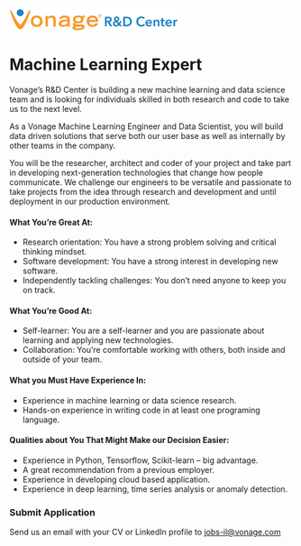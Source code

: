 ![Vonage Logo](../Images/logo-RnD-web.png)

# Machine Learning Expert
Vonage’s R&D Center is building a new machine learning and data science team and is looking for individuals skilled in both research and code to take us to the next level.

As a Vonage Machine Learning Engineer and Data Scientist, you will build data driven solutions that serve both our user base as well as internally by other teams in the company.

You will be the researcher, architect and coder of your project and take part in developing next-generation technologies that change how people communicate. We challenge our engineers to be versatile and passionate to take projects from the idea through research and development and until deployment in our production environment.

#### What You’re Great At:
* Research orientation: You have a strong problem solving and critical thinking mindset.
* Software development: You have a strong interest in developing new software.
* Independently tackling challenges: You don’t need anyone to keep you on track.

#### What You’re Good At:
* Self-learner: You are a self-learner and you are passionate about learning and applying new technologies.
* Collaboration: You’re comfortable working with others, both inside and outside of your team.

#### What you Must Have Experience In:
* Experience in machine learning or data science research.
* Hands-on experience in writing code in at least one programing language.

#### Qualities about You That Might Make our Decision Easier:
* Experience in Python, Tensorflow, Scikit-learn – big advantage.
* A great recommendation from a previous employer.
* Experience in developing cloud based application.
* Experience in deep learning, time series analysis or anomaly detection.

### Submit Application
Send us an email with your CV or LinkedIn profile to <a href="mailto:jobs-il@vonage.com">jobs-il@vonage.com</a>
